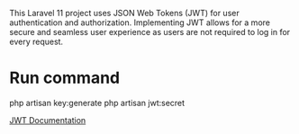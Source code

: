 This Laravel 11 project uses JSON Web Tokens (JWT) for user authentication and authorization. Implementing JWT allows for a more secure and seamless user experience as users are not required to log in for every request.

# Run command 
php artisan key:generate
php artisan jwt:secret



[JWT Documentation](https://jwt-auth.readthedocs.io/en/develop/laravel-installation/)
